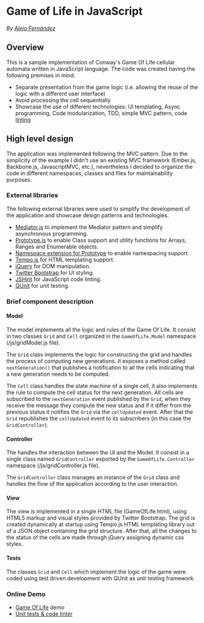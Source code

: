 Game of Life in JavaScript
=
*By [Alejo Fernández][1]*

Overview
-
This is a sample implementation of Conway's Game Of Life cellular automata written in JavaScript language. The code was created having the following premises in mind:

 * Separate presentation from the game logic (i.e. allowing the reuse of the logic with a different user interface)
 * Avoid processing the cell sequentially
 * Showcase the use of different technologies: UI templating, Async programming, Code modularization, TDD, simple MVC pattern, code [linting][2]

High level design
-
The application was implemented following the MVC pattern. Due to the simplicity of the example I didn't use an existing MVC framework (Ember.js, Backbone.js, JavascriptMVC, etc.), nevertheless I decided to organize the code in different namespaces, classes and files for maintainability purposes.

### External libraries
The following external libraries were used to simplify the development of the application and showcase design patterns and technologies.

 * [Mediator.js](http://thejacklawson.com/Mediator.js/) to implement the Mediator pattern and simplify asynchronous programming.
 * [Prototype.js](http://http://prototypejs.org/) to enable Class support and utility functions for Arrays, Ranges and Enumerable objects.
 * [Namespace extension for Prototype](http://leahayes.wordpress.com/2010/01/19/prototypejs-extension-namespaces-for-javascript/) to enable namespacing support.
 * [Tempo.js](http://twigkit.github.com/tempo/) for HTML templating support.
 * [jQuery](http://jquery.org/) for DOM manipulation.
 * [Twitter Bootstrap](http://twitter.github.com/bootstrap/) for UI styling.
 * [JSHint](https://jshint.com/) for JavaScript code linting.
 * [QUnit](http://qunitjs.com/) for unit testing.

### Brief component description
#### Model
The model implements all the logic and rules of the Game Of Life. It consist in two classes `Grid` and `Cell` organized in the `GameOfLife.Model` namespace (/js/gridModel.js file).

The `Grid` class implements the logic for constructing the grid and handles the process of computing new generations. It exposes a method called `nextGeneration()` that publishes a notification to all the cells indicating that a new generation needs to be computed. 

The `Cell` class handles the state machine of a single cell, it also implements the rule to compute the cell status for the next generation. All cells are subscribed to the `nextGeneration` event published by the `Grid`, when they receive the message they compute the new status and if it differ from the previous status it notifies the `Grid` via the `cellUpdated` event. After that the `Grid` republishes the `cellUpdated` event to its subscribers (in this case the `GridController`).

#### Controller
The handles the interaction between the UI and the Model. It consist in a single class named `GridController` exported by the `GameOfLife.Controller` namespace (/js/gridController.js file).

The `GridController` class manages an instance of the `Grid` class and handles the flow of the application according to the user interaction.

#### View
The view is implemented in a single HTML file (GameOfLife.html), using HTML5 markup and visual styles provided by Twitter Bootstrap. The grid is created dynamically at startup using Tempo.js HTML templating library out of a JSON object containing the grid structure. After that, all the changes to the status of the cells are made through jQuery assigning dynamic css styles.

#### Tests
The classes `Grid` and `Cell` which implement the logic of the game were coded using test driven development with QUnit as unit testing framework.

### Online Demo
 * [Game Of Life](http://gameoflife-1.apphb.com/GameOfLife.html) demo
 * [Unit tests & code linter](http://gameoflife-1.apphb.com/tests.html)

  [1]: http://twitter.com/djseika
  [2]: http://en.wikipedia.org/wiki/Lint_%28software%29